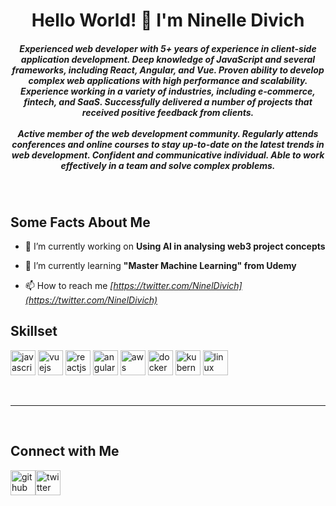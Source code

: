 <h1 align="center">Hello World! 👋 I'm Ninelle Divich</h1>

<h5 align="center">Experienced web developer with 5+ years of experience in client-side application development. Deep knowledge of JavaScript and several frameworks, including React, Angular, and Vue. Proven ability to develop complex web applications with high performance and scalability. Experience working in a variety of industries, including e-commerce, fintech, and SaaS. Successfully delivered a number of projects that received positive feedback from clients.
<br>
<br>
Active member of the web development community. Regularly attends conferences and online courses to stay up-to-date on the latest trends in web development. Confident and communicative individual. Able to work effectively in a team and solve complex problems.</h5><br>

<h2 align="left">Some Facts About Me</h2>

- 🔭 I’m currently working on **Using AI in analysing web3 project concepts**

- 🌱 I’m currently learning **"Master Machine Learning" from Udemy**

- 📫 How to reach me *[https://twitter.com/NinelDivich](https://twitter.com/NinelDivich)*

<h2 align="left">Skillset</h2>

<img src="https://raw.githubusercontent.com/ryantusi/Github_Profile_README_Generator/main/src/images/icons/ProgrammingLanguages/javascript.svg" width='40' height='40' title='javascript'/>
<img src="https://raw.githubusercontent.com/ryantusi/Github_Profile_README_Generator/main/src/images/icons/FrontendDevelopment/vuejs.svg" width='40' height='40' title='vuejs'/>
<img src="https://raw.githubusercontent.com/ryantusi/Github_Profile_README_Generator/main/src/images/icons/FrontendDevelopment/reactjs.svg" width='40' height='40' title='reactjs'/>
<img src="https://raw.githubusercontent.com/ryantusi/Github_Profile_README_Generator/main/src/images/icons/FrontendDevelopment/angularjs.svg" width='40' height='40' title='angularjs'/>
<img src="https://raw.githubusercontent.com/ryantusi/Github_Profile_README_Generator/main/src/images/icons/Devops/aws.svg" width='40' height='40' title='aws'/>
<img src="https://raw.githubusercontent.com/ryantusi/Github_Profile_README_Generator/main/src/images/icons/Devops/docker.svg" width='40' height='40' title='docker'/>
<img src="https://raw.githubusercontent.com/ryantusi/Github_Profile_README_Generator/main/src/images/icons/Devops/kubernetes.svg" width='40' height='40' title='kubernetes'/>
<img src="https://raw.githubusercontent.com/ryantusi/Github_Profile_README_Generator/main/src/images/icons/Other/linux.svg" width='40' height='40' title='linux'/>

<br><hr><br>

<h2 align="left">Connect with Me</h2>

<p align='left'><a href="https://github.com/nineldivich"><img src="https://raw.githubusercontent.com/ryantusi/Github_Profile_README_Generator/main/src/images/icons/Social/github.svg" width="40" height='40' title="github"/></a><a href="https://twitter.com/NinelDivich"><img src="https://raw.githubusercontent.com/ryantusi/Github_Profile_README_Generator/main/src/images/icons/Social/twitter.svg" width="40" height='40' title="twitter"/></a></p>

